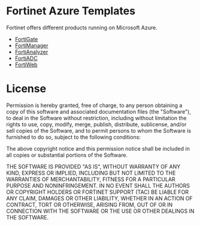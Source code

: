 # Fortinet Azure Templates

Fortinet offers different products running on Microsoft Azure.

- [FortiGate](FortiGate/)
- [FortiManager](FortiManager/)
- [FortiAnalyzer](FortiAnalyzer/)
- [FortiADC](FortiADC/)
- [FortiWeb](https://github.com/fortinet/azure-templates/tree/main/FortiWeb/FortiWeb-HA)

# License

Permission is hereby granted, free of charge, to any person obtaining a copy of this software and associated documentation files (the "Software"), to deal in the Software without restriction, including without limitation the rights to use, copy, modify, merge, publish, distribute, sublicense, and/or sell copies of the Software, and to permit persons to whom the Software is furnished to do so, subject to the following conditions:

The above copyright notice and this permission notice shall be included in all copies or substantial portions of the Software.

THE SOFTWARE IS PROVIDED "AS IS", WITHOUT WARRANTY OF ANY KIND, EXPRESS OR IMPLIED, INCLUDING BUT NOT LIMITED TO THE WARRANTIES OF MERCHANTABILITY, FITNESS FOR A PARTICULAR PURPOSE AND NONINFRINGEMENT. IN NO EVENT SHALL THE AUTHORS OR COPYRIGHT HOLDERS OR FORTINET SUPPORT (TAC) BE LIABLE FOR ANY CLAIM, DAMAGES OR OTHER LIABILITY, WHETHER IN AN ACTION OF CONTRACT, TORT OR OTHERWISE, ARISING FROM, OUT OF OR IN CONNECTION WITH THE SOFTWARE OR THE USE OR OTHER DEALINGS IN THE SOFTWARE.